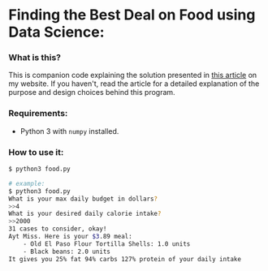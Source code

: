 # Finding the Best Deal on Food using Data Science:
### What is this?

This is companion code explaining the solution presented in [this article](https://www.upgado.com/2018/06/22/finding-best-meals.html) on my website. If you haven't, read the article for a detailed explanation of the purpose and design choices behind this program.


### Requirements:
- Python 3 with `numpy` installed.


### How to use it:

```bash
$ python3 food.py

# example:
$ python3 food.py
What is your max daily budget in dollars?
>>4
What is your desired daily calorie intake?
>>2000
31 cases to consider, okay!
Ayt Miss. Here is your $3.89 meal:
    - Old El Paso Flour Tortilla Shells: 1.0 units
    - Black beans: 2.0 units
It gives you 25% fat 94% carbs 127% protein of your daily intake
```
